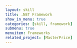 ```yaml
---
layout: skill
title: .NET Framework
show_in_menu: true
categories: [skill, framework]
submenu: true
menuitem: Frameworks
related_project: [MasterPrice]
---
```

